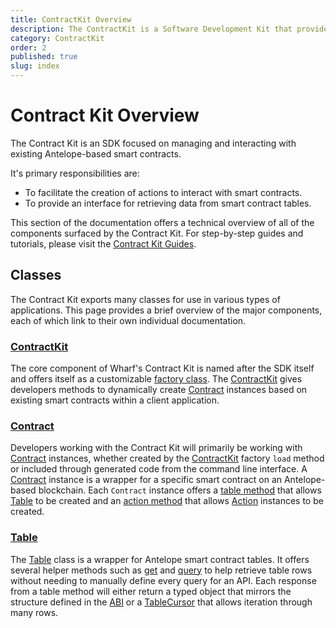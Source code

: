 ```yaml
---
title: ContractKit Overview
description: The ContractKit is a Software Development Kit that provides a simple interface for interacting with smart contracts on Antelope-based blockchains.
category: ContractKit
order: 2
published: true
slug: index
---
```


# Contract Kit Overview

The Contract Kit is an SDK focused on managing and interacting with existing Antelope-based smart contracts.

It's primary responsibilities are:

- To facilitate the creation of actions to interact with smart contracts.
- To provide an interface for retrieving data from smart contract tables.

This section of the documentation offers a technical overview of all of the components surfaced by the Contract Kit. For step-by-step guides and tutorials, please visit the [Contract Kit Guides](/guides/contract-kit).

## Classes

The Contract Kit exports many classes for use in various types of applications. This page provides a brief overview of the major components, each of which link to their own individual documentation.

### [ContractKit](/docs/contract-kit/contract-kit)

The core component of Wharf's Contract Kit is named after the SDK itself and offers itself as a customizable [factory class](https://refactoring.guru/design-patterns/factory-method). The [ContractKit](/docs/contract-kit/contract-kit) gives developers methods to dynamically create [Contract](/docs/contract-kit/contract) instances based on existing smart contracts within a client application.

### [Contract](/docs/contract-kit/contract)

Developers working with the Contract Kit will primarily be working with [Contract](/docs/contract-kit/contract) instances, whether created by the [ContractKit](/docs/contract-kit/contract-kit) factory `load` method or included through generated code from the command line interface. A [Contract](/docs/contract-kit/contract) instance is a wrapper for a specific smart contract on an Antelope-based blockchain. Each `Contract` instance offers a [table method](/docs/contract-kit/table-method) that allows [Table](/docs/contract-kit/table-class) to be created and an [action method](/docs/contract-kit/action-method) that allows [Action](/docs/antelope/action) instances to be created.

### [Table](/docs/contract-kit/table-class)

The [Table](/docs/contract-kit/table-class) class is a wrapper for Antelope smart contract tables. It offers several helper methods such as [get](/docs/contract-kit/get-method) and [query](/docs/contract-kit/query-method) to help retrieve table rows without needing to manually define every query for an API. Each response from a table method will either return a typed object that mirrors the structure defined in the [ABI](/docs/antelope/abi) or a [TableCursor](/docs/contract-kit/cursor) that allows iteration through many rows.
